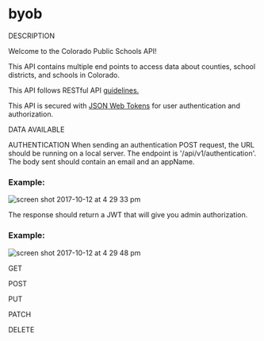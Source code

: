 # byob
DESCRIPTION

Welcome to the Colorado Public Schools API!

This API contains multiple end points to access data about counties, school districts, and schools in Colorado.

This API follows RESTful API [guidelines.](https://github.com/Microsoft/api-guidelines)

This API is secured with [JSON Web Tokens](https://jwt.io/) for user authentication and authorization.

DATA AVAILABLE

AUTHENTICATION
When sending an authentication POST request, the URL should be running on a local server. 
The endpoint is '/api/v1/authentication'.
The body sent should contain an email and an appName.
### Example:
![screen shot 2017-10-12 at 4 29 33 pm](https://user-images.githubusercontent.com/26985984/31522428-fc564e7e-af6a-11e7-9833-e8aaa61bdcbf.png)

The response should return a JWT that will give you admin authorization.
### Example:
![screen shot 2017-10-12 at 4 29 48 pm](https://user-images.githubusercontent.com/26985984/31522474-22e68720-af6b-11e7-81c1-f64085a4d754.png)

GET

POST

PUT

PATCH

DELETE

